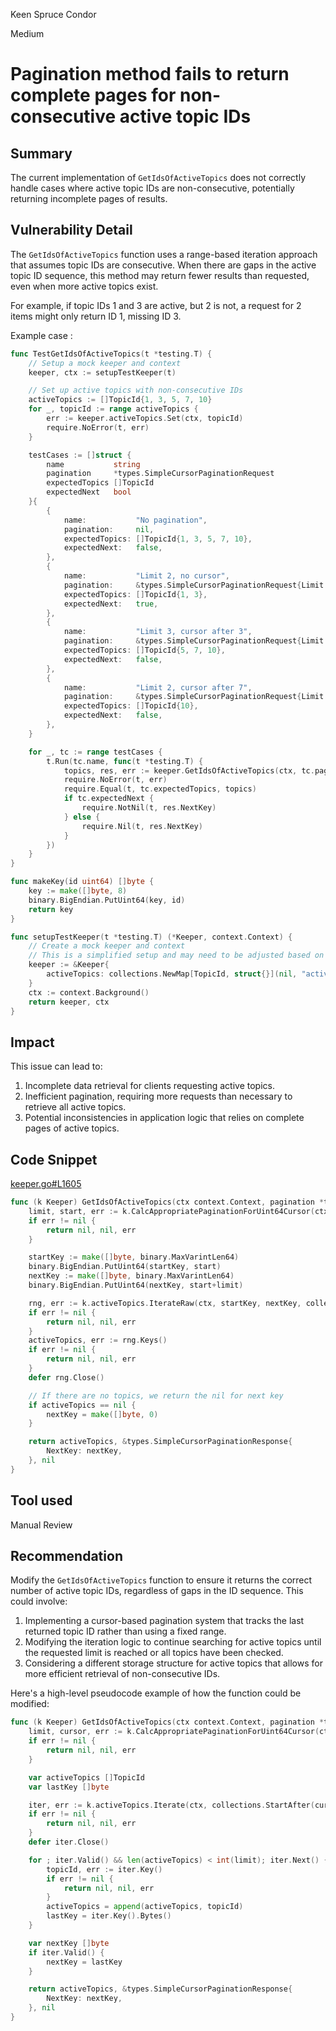 Keen Spruce Condor

Medium

# Pagination method fails to return complete pages for non-consecutive active topic IDs

## Summary

The current implementation of `GetIdsOfActiveTopics` does not correctly handle cases where active topic IDs are non-consecutive, potentially returning incomplete pages of results.

## Vulnerability Detail

The `GetIdsOfActiveTopics` function uses a range-based iteration approach that assumes topic IDs are consecutive. When there are gaps in the active topic ID sequence, this method may return fewer results than requested, even when more active topics exist.

For example, if topic IDs 1 and 3 are active, but 2 is not, a request for 2 items might only return ID 1, missing ID 3.

Example case :


```go
func TestGetIdsOfActiveTopics(t *testing.T) {
    // Setup a mock keeper and context
    keeper, ctx := setupTestKeeper(t)

    // Set up active topics with non-consecutive IDs
    activeTopics := []TopicId{1, 3, 5, 7, 10}
    for _, topicId := range activeTopics {
        err := keeper.activeTopics.Set(ctx, topicId)
        require.NoError(t, err)
    }

    testCases := []struct {
        name           string
        pagination     *types.SimpleCursorPaginationRequest
        expectedTopics []TopicId
        expectedNext   bool
    }{
        {
            name:           "No pagination",
            pagination:     nil,
            expectedTopics: []TopicId{1, 3, 5, 7, 10},
            expectedNext:   false,
        },
        {
            name:           "Limit 2, no cursor",
            pagination:     &types.SimpleCursorPaginationRequest{Limit: 2},
            expectedTopics: []TopicId{1, 3},
            expectedNext:   true,
        },
        {
            name:           "Limit 3, cursor after 3",
            pagination:     &types.SimpleCursorPaginationRequest{Limit: 3, Key: makeKey(3)},
            expectedTopics: []TopicId{5, 7, 10},
            expectedNext:   false,
        },
        {
            name:           "Limit 2, cursor after 7",
            pagination:     &types.SimpleCursorPaginationRequest{Limit: 2, Key: makeKey(7)},
            expectedTopics: []TopicId{10},
            expectedNext:   false,
        },
    }

    for _, tc := range testCases {
        t.Run(tc.name, func(t *testing.T) {
            topics, res, err := keeper.GetIdsOfActiveTopics(ctx, tc.pagination)
            require.NoError(t, err)
            require.Equal(t, tc.expectedTopics, topics)
            if tc.expectedNext {
                require.NotNil(t, res.NextKey)
            } else {
                require.Nil(t, res.NextKey)
            }
        })
    }
}

func makeKey(id uint64) []byte {
    key := make([]byte, 8)
    binary.BigEndian.PutUint64(key, id)
    return key
}

func setupTestKeeper(t *testing.T) (*Keeper, context.Context) {
    // Create a mock keeper and context
    // This is a simplified setup and may need to be adjusted based on your actual Keeper structure
    keeper := &Keeper{
        activeTopics: collections.NewMap[TopicId, struct{}](nil, "active_topics"),
    }
    ctx := context.Background()
    return keeper, ctx
}
```

## Impact

This issue can lead to:
1. Incomplete data retrieval for clients requesting active topics.
2. Inefficient pagination, requiring more requests than necessary to retrieve all active topics.
3. Potential inconsistencies in application logic that relies on complete pages of active topics.

## Code Snippet

[keeper.go#L1605](https://github.com/allora-network/allora-chain/blob/3a97afe7af027c96749fac7c4327ae85359a61c8/x/emissions/keeper/keeper.go#L1605)

```go
func (k Keeper) GetIdsOfActiveTopics(ctx context.Context, pagination *types.SimpleCursorPaginationRequest) ([]TopicId, *types.SimpleCursorPaginationResponse, error) {
	limit, start, err := k.CalcAppropriatePaginationForUint64Cursor(ctx, pagination)
	if err != nil {
		return nil, nil, err
	}

	startKey := make([]byte, binary.MaxVarintLen64)
	binary.BigEndian.PutUint64(startKey, start)
	nextKey := make([]byte, binary.MaxVarintLen64)
	binary.BigEndian.PutUint64(nextKey, start+limit)

	rng, err := k.activeTopics.IterateRaw(ctx, startKey, nextKey, collections.OrderAscending)
	if err != nil {
		return nil, nil, err
	}
	activeTopics, err := rng.Keys()
	if err != nil {
		return nil, nil, err
	}
	defer rng.Close()

	// If there are no topics, we return the nil for next key
	if activeTopics == nil {
		nextKey = make([]byte, 0)
	}

	return activeTopics, &types.SimpleCursorPaginationResponse{
		NextKey: nextKey,
	}, nil
}
```

## Tool used

Manual Review

## Recommendation

Modify the `GetIdsOfActiveTopics` function to ensure it returns the correct number of active topic IDs, regardless of gaps in the ID sequence. This could involve:

1. Implementing a cursor-based pagination system that tracks the last returned topic ID rather than using a fixed range.
2. Modifying the iteration logic to continue searching for active topics until the requested limit is reached or all topics have been checked.
3. Considering a different storage structure for active topics that allows for more efficient retrieval of non-consecutive IDs.

Here's a high-level pseudocode example of how the function could be modified:

```go
func (k Keeper) GetIdsOfActiveTopics(ctx context.Context, pagination *types.SimpleCursorPaginationRequest) ([]TopicId, *types.SimpleCursorPaginationResponse, error) {
    limit, cursor, err := k.CalcAppropriatePaginationForUint64Cursor(ctx, pagination)
    if err != nil {
        return nil, nil, err
    }

    var activeTopics []TopicId
    var lastKey []byte

    iter, err := k.activeTopics.Iterate(ctx, collections.StartAfter(cursor))
    if err != nil {
        return nil, nil, err
    }
    defer iter.Close()

    for ; iter.Valid() && len(activeTopics) < int(limit); iter.Next() {
        topicId, err := iter.Key()
        if err != nil {
            return nil, nil, err
        }
        activeTopics = append(activeTopics, topicId)
        lastKey = iter.Key().Bytes()
    }

    var nextKey []byte
    if iter.Valid() {
        nextKey = lastKey
    }

    return activeTopics, &types.SimpleCursorPaginationResponse{
        NextKey: nextKey,
    }, nil
}
```
